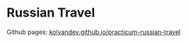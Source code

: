 # Russian Travel
Github pages: [kolyandev.github.io/practicum-russian-travel](https://kolyandev.github.io/practicum-russian-travel)

